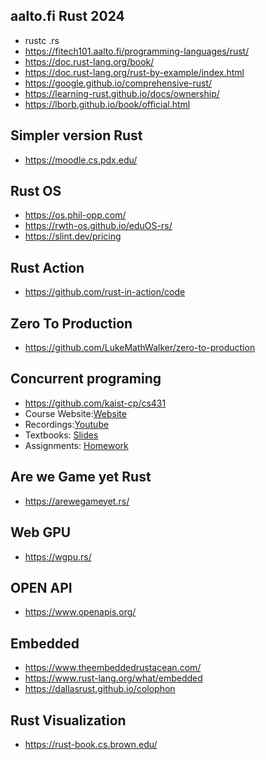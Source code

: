 ## aalto.fi Rust 2024
- rustc <file>.rs
- https://fitech101.aalto.fi/programming-languages/rust/
- https://doc.rust-lang.org/book/
- https://doc.rust-lang.org/rust-by-example/index.html
- https://google.github.io/comprehensive-rust/
- https://learning-rust.github.io/docs/ownership/
- https://lborb.github.io/book/official.html

## Simpler version Rust 
- https://moodle.cs.pdx.edu/

## Rust OS
- https://os.phil-opp.com/
- https://rwth-os.github.io/eduOS-rs/
- https://slint.dev/pricing

## Rust Action
- https://github.com/rust-in-action/code

## Zero To Production
- https://github.com/LukeMathWalker/zero-to-production

## Concurrent programing
- https://github.com/kaist-cp/cs431
- Course Website:[Website](https://github.com/kaist-cp/cs431)
- Recordings:[Youtube](https://www.youtube.com/playlist?list=PL5aMzERQ_OZ9j40DJNlsem2qAGoFbfwb4)
- Textbooks: [Slides](https://docs.google.com/presentation/d/1NMg08N1LUNDPuMxNZ-UMbdH13p8LXgMM3esbWRMowhU/edit?usp=sharing)
- Assignments: [Homework](https://github.com/kaist-cp/cs431/tree/main/homework)

## Are we Game yet Rust
- https://arewegameyet.rs/

## Web GPU
- https://wgpu.rs/

## OPEN API
- https://www.openapis.org/

## Embedded
- https://www.theembeddedrustacean.com/
- https://www.rust-lang.org/what/embedded
- https://dallasrust.github.io/colophon

## Rust Visualization
- https://rust-book.cs.brown.edu/
